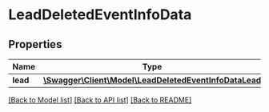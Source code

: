 # LeadDeletedEventInfoData

## Properties
Name | Type | Description | Notes
------------ | ------------- | ------------- | -------------
**lead** | [**\Swagger\Client\Model\LeadDeletedEventInfoDataLead**](LeadDeletedEventInfoDataLead.md) |  | [optional] 

[[Back to Model list]](../README.md#documentation-for-models) [[Back to API list]](../README.md#documentation-for-api-endpoints) [[Back to README]](../README.md)


